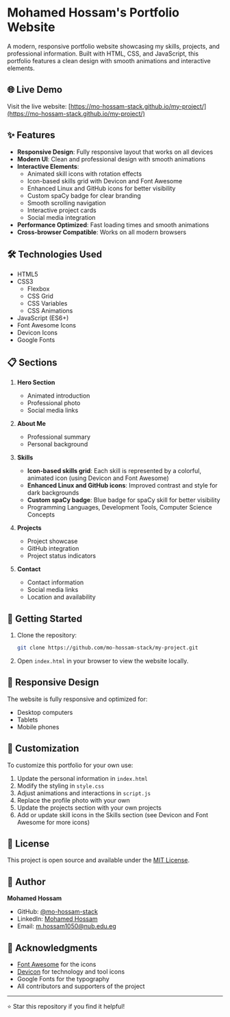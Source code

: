 # Mohamed Hossam's Portfolio Website
A modern, responsive portfolio website showcasing my skills, projects, and professional information. Built with HTML, CSS, and JavaScript, this portfolio features a clean design with smooth animations and interactive elements.

## 🌐 Live Demo

Visit the live website: [https://mo-hossam-stack.github.io/my-project/](https://mo-hossam-stack.github.io/my-project/)

## ✨ Features

- **Responsive Design**: Fully responsive layout that works on all devices
- **Modern UI**: Clean and professional design with smooth animations
- **Interactive Elements**: 
  - Animated skill icons with rotation effects
  - Icon-based skills grid with Devicon and Font Awesome
  - Enhanced Linux and GitHub icons for better visibility
  - Custom spaCy badge for clear branding
  - Smooth scrolling navigation
  - Interactive project cards
  - Social media integration
- **Performance Optimized**: Fast loading times and smooth animations
- **Cross-browser Compatible**: Works on all modern browsers

## 🛠️ Technologies Used

- HTML5
- CSS3
  - Flexbox
  - CSS Grid
  - CSS Variables
  - CSS Animations
- JavaScript (ES6+)
- Font Awesome Icons
- Devicon Icons
- Google Fonts

## 📋 Sections

1. **Hero Section**
   - Animated introduction
   - Professional photo
   - Social media links

2. **About Me**
   - Professional summary
   - Personal background

3. **Skills**
   - **Icon-based skills grid**: Each skill is represented by a colorful, animated icon (using Devicon and Font Awesome)
   - **Enhanced Linux and GitHub icons**: Improved contrast and style for dark backgrounds
   - **Custom spaCy badge**: Blue badge for spaCy skill for better visibility
   - Programming Languages, Development Tools, Computer Science Concepts

4. **Projects**
   - Project showcase
   - GitHub integration
   - Project status indicators

5. **Contact**
   - Contact information
   - Social media links
   - Location and availability

## 🚀 Getting Started

1. Clone the repository:
   ```bash
   git clone https://github.com/mo-hossam-stack/my-project.git
   ```

2. Open `index.html` in your browser to view the website locally.

## 📱 Responsive Design

The website is fully responsive and optimized for:
- Desktop computers
- Tablets
- Mobile phones

## 🎨 Customization

To customize this portfolio for your own use:

1. Update the personal information in `index.html`
2. Modify the styling in `style.css`
3. Adjust animations and interactions in `script.js`
4. Replace the profile photo with your own
5. Update the projects section with your own projects
6. Add or update skill icons in the Skills section (see Devicon and Font Awesome for more icons)

## 📄 License

This project is open source and available under the [MIT License](LICENSE).

## 👤 Author

**Mohamed Hossam**
- GitHub: [@mo-hossam-stack](https://github.com/mo-hossam-stack)
- LinkedIn: [Mohamed Hossam](https://www.linkedin.com/in/mohamed-hossam-693903356)
- Email: m.hossam1050@nub.edu.eg

## 🙏 Acknowledgments

- [Font Awesome](https://fontawesome.com/) for the icons
- [Devicon](https://devicon.dev/) for technology and tool icons
- Google Fonts for the typography
- All contributors and supporters of the project

---

⭐ Star this repository if you find it helpful! 
